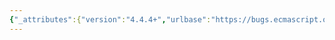 ```yaml
---
{"_attributes":{"version":"4.4.4+","urlbase":"https://bugs.ecmascript.org/","maintainer":"dherman@mozilla.com"},"bug":{"bug_id":3379,"creation_ts":"2014-11-13 08:54:00 -0800","short_desc":"25.4.5.3.1 PerformPromiseThen: Typo \"perfroms\"","delta_ts":"2014-12-07 14:35:08 -0800","product":"Draft for 6th Edition","component":"editorial issue","version":"Rev 28: October 14, 2014 Draft","rep_platform":"All","op_sys":"All","bug_status":"RESOLVED","resolution":"FIXED","priority":"Normal","bug_severity":"normal","everconfirmed":true,"reporter":{"uid":"andrebargull","name":"André Bargull"},"assigned_to":{"uid":"allen","name":"Allen Wirfs-Brock"},"long_desc":[{"commentid":10628,"comment_count":0,"who":{"uid":"andrebargull","name":"André Bargull"},"bug_when":"2014-11-13 08:54:50 -0800","thetext":"25.4.5.3.1 PerformPromiseThen ( promise, onFulfilled, onRejected, resultCapability )  \n\nIn preamble: \"perfroms\" -> \"performs\""},{"commentid":10734,"comment_count":1,"who":{"uid":"allen","name":"Allen Wirfs-Brock"},"bug_when":"2014-12-04 15:17:34 -0800","thetext":"fixed in rev29 editor's draft"},{"commentid":10921,"comment_count":2,"who":{"uid":"allen","name":"Allen Wirfs-Brock"},"bug_when":"2014-12-07 14:35:08 -0800","thetext":"fixed in rev29"}]}}
---
```

